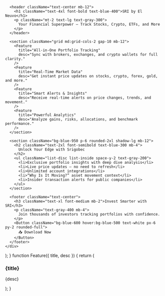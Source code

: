 
      <header className="text-center mb-12">
        <h1 className="text-4xl font-bold text-blue-400">SRI by El Neuvo</h1>
        <p className="mt-2 text-lg text-gray-300">
          Your Financial Superpower – Track Stocks, Crypto, ETFs, and More
        </p>
      </header>

      <section className="grid md:grid-cols-2 gap-10 mb-12">
        <Feature
          title="All-in-One Portfolio Tracking"
          desc="Sync with brokers, exchanges, and crypto wallets for full clarity."
        />
        <Feature
          title="Real-Time Market Data"
          desc="Get instant price updates on stocks, crypto, forex, gold, and more."
        />
        <Feature
          title="Smart Alerts & Insights"
          desc="Receive real-time alerts on price changes, trends, and movement."
        />
        <Feature
          title="Powerful Analytics"
          desc="Analyze gains, risks, allocations, and benchmark performance."
        />
      </section>

      <section className="bg-blue-950 p-6 rounded-2xl shadow-lg mb-12">
        <h2 className="text-2xl font-semibold text-blue-300 mb-4">
          Unlock Your Edge with Srigobec
        </h2>
        <ul className="list-disc list-inside space-y-2 text-gray-200">
          <li>Exclusive portfolio insights with deep dive analysis</li>
          <li>Live price updates – no need to refresh</li>
          <li>Unlimited account integrations</li>
          <li>“Why Is It Moving?” asset movement context</li>
          <li>Insider transaction alerts for public companies</li>
        </ul>
      </section>

      <footer className="text-center">
        <h3 className="text-xl font-medium mb-2">Invest Smarter with SRI</h3>
        <p className="text-gray-400 mb-4">
          Join thousands of investors tracking portfolios with confidence.
        </p>
        <Button className="bg-blue-600 hover:bg-blue-500 text-white px-6 py-2 rounded-full">
          📥 Download Now
        </Button>
      </footer>
    </div>
  );
}
function Feature({ title, desc }) {
  return (
    <div className="bg-gray-900 p-6 rounded-xl shadow-md">
      <h3 className="text-xl font-semibold text-blue-400 mb-2">{title}</h3>
      <p className="text-gray-300">{desc}</p>
    </div>
  );
}
